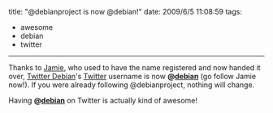 title: "@debianproject is now @debian!"
date: 2009/6/5 11:08:59
tags:
- awesome
- debian
- twitter
---
Thanks to <a href="http://twitter.com/macwarlock">Jamie</a>, who used to have the name registered and now handed it over, <a href="http://twitter.debian.net">Twitter Debian</a>'s <a href="http://twitter.com/">Twitter</a> username is now <strong>@<a href="http://twitter.com/debian">debian</a></strong> (go follow Jamie now!). If you were already following @debianproject, nothing will change.

Having <strong>@<a href="http://twitter.com/debian">debian</a></strong> on Twitter is actually kind of awesome!